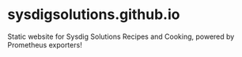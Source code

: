 # sysdigsolutions.github.io

Static website for Sysdig Solutions Recipes and Cooking, powered by Prometheus exporters!
